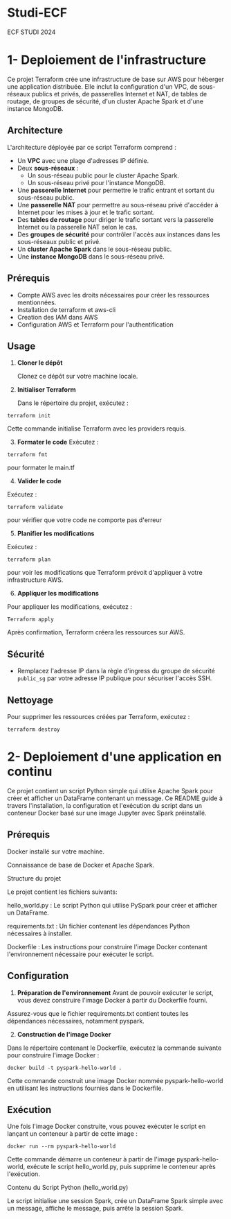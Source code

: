 # Studi-ECF
ECF STUDI 2024

# 1- Deploiement de l'infrastructure

Ce projet Terraform crée une infrastructure de base sur AWS pour héberger une application distribuée. Elle inclut la configuration d'un VPC, de sous-réseaux publics et privés, de passerelles Internet et NAT, de tables de routage, de groupes de sécurité, d'un cluster Apache Spark et d'une instance MongoDB.

## Architecture

L'architecture déployée par ce script Terraform comprend :
- Un **VPC** avec une plage d'adresses IP définie.
- Deux **sous-réseaux** :
  - Un sous-réseau public pour le cluster Apache Spark.
  - Un sous-réseau privé pour l'instance MongoDB.
- Une **passerelle Internet** pour permettre le trafic entrant et sortant du sous-réseau public.
- Une **passerelle NAT** pour permettre au sous-réseau privé d'accéder à Internet pour les mises à jour et le trafic sortant.
- Des **tables de routage** pour diriger le trafic sortant vers la passerelle Internet ou la passerelle NAT selon le cas.
- Des **groupes de sécurité** pour contrôler l'accès aux instances dans les sous-réseaux public et privé.
- Un **cluster Apache Spark** dans le sous-réseau public.
- Une **instance MongoDB** dans le sous-réseau privé.

## Prérequis

- Compte AWS avec les droits nécessaires pour créer les ressources mentionnées.
- Installation de terraform et aws-cli
- Creation des IAM dans AWS
- Configuration AWS et Terraform pour l'authentification

## Usage

1. **Cloner le dépôt**

   Clonez ce dépôt sur votre machine locale.

2. **Initialiser Terraform**

   Dans le répertoire du projet, exécutez :

```terraform init```

Cette commande initialise Terraform avec les providers requis.

3. **Formater le code**
Exécutez :

```terraform fmt```

pour formater le main.tf 

4. **Valider le code**

Exécutez :

```terraform validate```

pour vérifier que votre code ne comporte pas d'erreur

5. **Planifier les modifications**

Exécutez :

```terraform plan```

pour voir les modifications que Terraform prévoit d'appliquer à votre infrastructure AWS.

6. **Appliquer les modifications**

Pour appliquer les modifications, exécutez :

```Terraform apply```

Après confirmation, Terraform créera les ressources sur AWS.

## Sécurité

- Remplacez l'adresse IP dans la règle d'ingress du groupe de sécurité `public_sg` par votre adresse IP publique pour sécuriser l'accès SSH.

## Nettoyage

Pour supprimer les ressources créées par Terraform, exécutez :

```terraform destroy```

 # 2- Deploiement d'une application en continu

Ce projet contient un script Python simple qui utilise Apache Spark pour créer et afficher un DataFrame contenant un message. Ce README guide à travers l'installation, la configuration et l'exécution du script dans un conteneur Docker basé sur une image Jupyter avec Spark préinstallé.

## Prérequis

Docker installé sur votre machine.

Connaissance de base de Docker et Apache Spark.

Structure du projet

Le projet contient les fichiers suivants:

hello_world.py : Le script Python qui utilise PySpark pour créer et afficher un DataFrame.

requirements.txt : Un fichier contenant les dépendances Python nécessaires à installer.

Dockerfile : Les instructions pour construire l'image Docker contenant l'environnement nécessaire pour exécuter le script.

## Configuration
 1. **Préparation de l'environnement**
Avant de pouvoir exécuter le script, vous devez construire l'image Docker à partir du Dockerfile fourni. 

Assurez-vous que le fichier requirements.txt contient toutes les dépendances nécessaires, notamment pyspark.

 2. **Construction de l'image Docker**

Dans le répertoire contenant le Dockerfile, exécutez la commande suivante pour construire l'image Docker :


```docker build -t pyspark-hello-world . ```

Cette commande construit une image Docker nommée pyspark-hello-world en utilisant les instructions fournies dans le Dockerfile.

## Exécution
Une fois l'image Docker construite, vous pouvez exécuter le script en lançant un conteneur à partir de cette image :


```docker run --rm pyspark-hello-world```

Cette commande démarre un conteneur à partir de l'image pyspark-hello-world, exécute le script hello_world.py, puis supprime le conteneur après l'exécution.

Contenu du Script Python (hello_world.py)

Le script initialise une session Spark, crée un DataFrame Spark simple avec un message, affiche le message, puis arrête la session Spark.